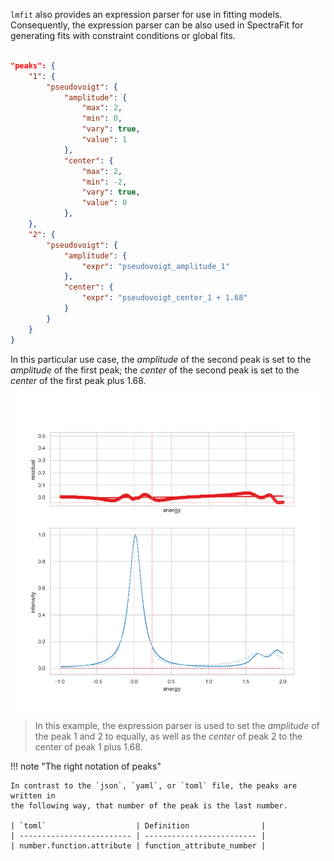 `lmfit` also provides an expression parser for use in fitting models.
Consequently, the expression parser can be also used in SpectraFit for
generating fits with constraint conditions or global fits.

```json

"peaks": {
    "1": {
        "pseudovoigt": {
            "amplitude": {
                "max": 2,
                "min": 0,
                "vary": true,
                "value": 1
            },
            "center": {
                "max": 2,
                "min": -2,
                "vary": true,
                "value": 0
            },
    },
    "2": {
        "pseudovoigt": {
            "amplitude": {
                "expr": "pseudovoigt_amplitude_1"
            },
            "center": {
                "expr": "pseudovoigt_center_1 + 1.68"
            }
        }
    }
}

```

In this particular use case, the _amplitude_ of the second peak is set to the
_amplitude_ of the first peak; the _center_ of the second peak is set to the
_center_ of the first peak plus 1.68.

![_](../../examples/images/Figure_5.png)

> In this example, the expression parser is used to set the _amplitude_ of the
> peak 1 and 2 to equally, as well as the _center_ of peak 2 to the center of
> peak 1 plus 1.68.

!!! note "The right notation of peaks"

    In contrast to the `json`, `yaml`, or `toml` file, the peaks are written in
    the following way, that number of the peak is the last number.

    | `toml`                    | Definition                |
    | ------------------------- | ------------------------- |
    | number.function.attribute | function_attribute_number |
